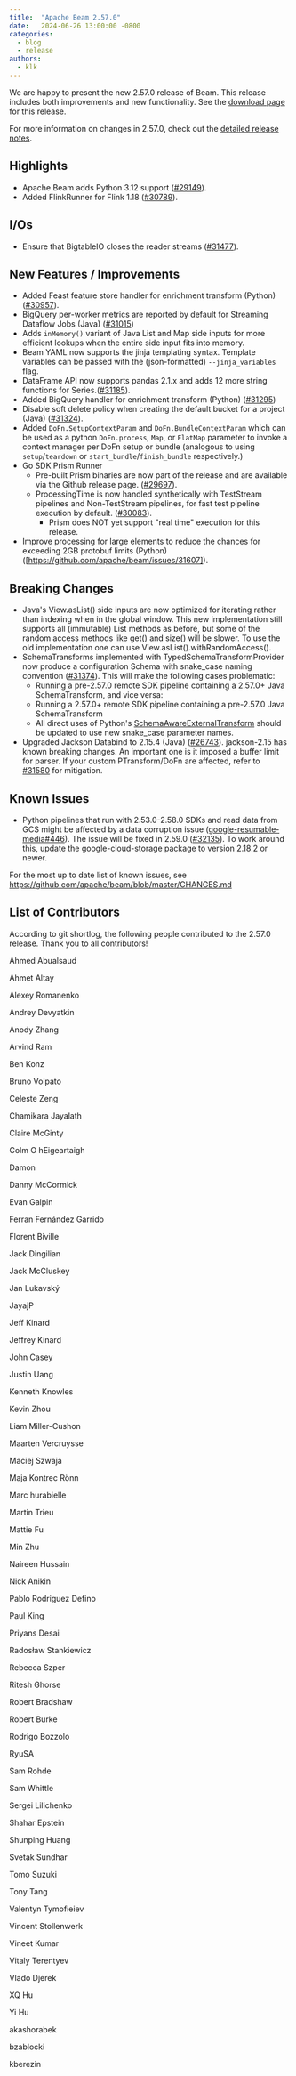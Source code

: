 ```yaml
---
title:  "Apache Beam 2.57.0"
date:   2024-06-26 13:00:00 -0800
categories:
  - blog
  - release
authors:
  - klk
---
```

<!--
Licensed under the Apache License, Version 2.0 (the "License");
you may not use this file except in compliance with the License.
You may obtain a copy of the License at
http://www.apache.org/licenses/LICENSE-2.0
Unless required by applicable law or agreed to in writing, software
distributed under the License is distributed on an "AS IS" BASIS,
WITHOUT WARRANTIES OR CONDITIONS OF ANY KIND, either express or implied.
See the License for the specific language governing permissions and
limitations under the License.
-->

We are happy to present the new 2.57.0 release of Beam.
This release includes both improvements and new functionality.
See the [download page](/get-started/downloads/#2570-2024-06-26) for this release.

<!--more-->

For more information on changes in 2.57.0, check out the [detailed release notes](https://github.com/apache/beam/milestone/21).

## Highlights

* Apache Beam adds Python 3.12 support ([#29149](https://github.com/apache/beam/issues/29149)).
* Added FlinkRunner for Flink 1.18 ([#30789](https://github.com/apache/beam/issues/30789)).

## I/Os

* Ensure that BigtableIO closes the reader streams ([#31477](https://github.com/apache/beam/issues/31477)).

## New Features / Improvements

* Added Feast feature store handler for enrichment transform (Python) ([#30957](https://github.com/apache/beam/issues/30964)).
* BigQuery per-worker metrics are reported by default for Streaming Dataflow Jobs (Java) ([#31015](https://github.com/apache/beam/pull/31015))
* Adds `inMemory()` variant of Java List and Map side inputs for more efficient lookups when the entire side input fits into memory.
* Beam YAML now supports the jinja templating syntax.
  Template variables can be passed with the (json-formatted) `--jinja_variables` flag.
* DataFrame API now supports pandas 2.1.x and adds 12 more string functions for Series.([#31185](https://github.com/apache/beam/pull/31185)).
* Added BigQuery handler for enrichment transform (Python) ([#31295](https://github.com/apache/beam/pull/31295))
* Disable soft delete policy when creating the default bucket for a project (Java) ([#31324](https://github.com/apache/beam/pull/31324)).
* Added `DoFn.SetupContextParam` and `DoFn.BundleContextParam` which can be used
  as a python `DoFn.process`, `Map`, or `FlatMap` parameter to invoke a context
  manager per DoFn setup or bundle (analogous to using `setup`/`teardown`
  or `start_bundle`/`finish_bundle` respectively.)
* Go SDK Prism Runner
  * Pre-built Prism binaries are now part of the release and are available via the Github release page. ([#29697](https://github.com/apache/beam/issues/29697)).
  * ProcessingTime is now handled synthetically with TestStream pipelines and Non-TestStream pipelines, for fast test pipeline execution by default. ([#30083](https://github.com/apache/beam/issues/30083)).
    * Prism does NOT yet support "real time" execution for this release.
* Improve processing for large elements to reduce the chances for exceeding 2GB protobuf limits (Python)([https://github.com/apache/beam/issues/31607]).

## Breaking Changes

* Java's View.asList() side inputs are now optimized for iterating rather than
  indexing when in the global window.
  This new implementation still supports all (immutable) List methods as before,
  but some of the random access methods like get() and size() will be slower.
  To use the old implementation one can use View.asList().withRandomAccess().
* SchemaTransforms implemented with TypedSchemaTransformProvider now produce a
  configuration Schema with snake_case naming convention
  ([#31374](https://github.com/apache/beam/pull/31374)). This will make the following
  cases problematic:
  * Running a pre-2.57.0 remote SDK pipeline containing a 2.57.0+ Java SchemaTransform,
    and vice versa:
  * Running a 2.57.0+ remote SDK pipeline containing a pre-2.57.0 Java SchemaTransform
  * All direct uses of Python's [SchemaAwareExternalTransform](https://github.com/apache/beam/blob/a998107a1f5c3050821eef6a5ad5843d8adb8aec/sdks/python/apache_beam/transforms/external.py#L381)
    should be updated to use new snake_case parameter names.
* Upgraded Jackson Databind to 2.15.4 (Java) ([#26743](https://github.com/apache/beam/issues/26743)).
  jackson-2.15 has known breaking changes. An important one is it imposed a buffer limit for parser.
  If your custom PTransform/DoFn are affected, refer to [#31580](https://github.com/apache/beam/pull/31580) for mitigation.

## Known Issues

* Python pipelines that run with 2.53.0-2.58.0 SDKs and read data from GCS might be affected by a data corruption issue ([google-resumable-media#446](https://github.com/googleapis/google-resumable-media-python/issues/446)). The issue will be fixed in 2.59.0 ([#32135](https://github.com/apache/beam/pull/32135)). To work around this, update the google-cloud-storage package to version 2.18.2 or newer.

For the most up to date list of known issues, see https://github.com/apache/beam/blob/master/CHANGES.md

## List of Contributors

According to git shortlog, the following people contributed to the 2.57.0 release. Thank you to all contributors!

Ahmed Abualsaud

Ahmet Altay

Alexey Romanenko

Andrey Devyatkin

Anody Zhang

Arvind Ram

Ben Konz

Bruno Volpato

Celeste Zeng

Chamikara Jayalath

Claire McGinty

Colm O hEigeartaigh

Damon

Danny McCormick

Evan Galpin

Ferran Fernández Garrido

Florent Biville

Jack Dingilian

Jack McCluskey

Jan Lukavský

JayajP

Jeff Kinard

Jeffrey Kinard

John Casey

Justin Uang

Kenneth Knowles

Kevin Zhou

Liam Miller-Cushon

Maarten Vercruysse

Maciej Szwaja

Maja Kontrec Rönn

Marc hurabielle

Martin Trieu

Mattie Fu

Min Zhu

Naireen Hussain

Nick Anikin

Pablo Rodriguez Defino

Paul King

Priyans Desai

Radosław Stankiewicz

Rebecca Szper

Ritesh Ghorse

Robert Bradshaw

Robert Burke

Rodrigo Bozzolo

RyuSA

Sam Rohde

Sam Whittle

Sergei Lilichenko

Shahar Epstein

Shunping Huang

Svetak Sundhar

Tomo Suzuki

Tony Tang

Valentyn Tymofieiev

Vincent Stollenwerk

Vineet Kumar

Vitaly Terentyev

Vlado Djerek

XQ Hu

Yi Hu

akashorabek

bzablocki

kberezin

